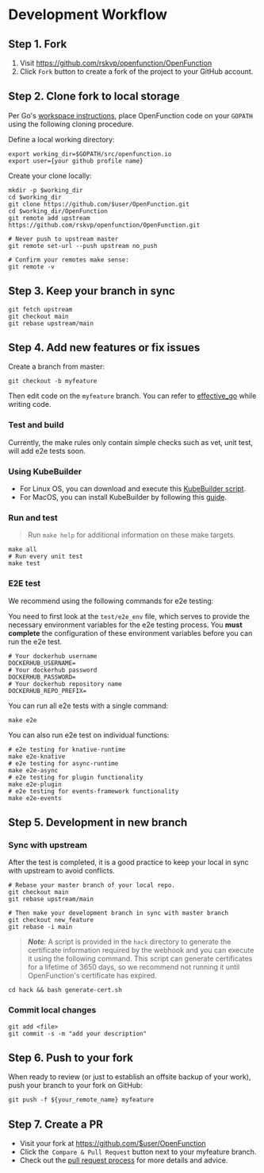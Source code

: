 # Development Workflow

## Step 1. Fork

1. Visit https://github.com/rskvp/openfunction/OpenFunction
2. Click `Fork` button to create a fork of the project to your GitHub account.

## Step 2. Clone fork to local storage

Per Go's [workspace instructions](https://golang.org/doc/code.html#Workspaces), place OpenFunction code on your `GOPATH` using the following cloning procedure.

Define a local working directory:

```shell
export working_dir=$GOPATH/src/openfunction.io
export user={your github profile name}
```

Create your clone locally:

```shell
mkdir -p $working_dir
cd $working_dir
git clone https://github.com/$user/OpenFunction.git
cd $working_dir/OpenFunction
git remote add upstream https://github.com/rskvp/openfunction/OpenFunction.git

# Never push to upstream master
git remote set-url --push upstream no_push

# Confirm your remotes make sense:
git remote -v
```

## Step 3. Keep your branch in sync

```shell
git fetch upstream
git checkout main
git rebase upstream/main
```

## Step 4. Add new features or fix issues

Create a branch from master:

```shell
git checkout -b myfeature
```

Then edit code on the `myfeature` branch. You can refer to [effective_go](https://golang.org/doc/effective_go.html) while writing code.

### Test and build

Currently, the make rules only contain simple checks such as vet, unit test, will add e2e tests soon.

### Using KubeBuilder

- For Linux OS, you can download and execute this [KubeBuilder script](https://raw.githubusercontent.com/kubesphere/kubesphere/master/hack/install_kubebuilder.sh).
- For MacOS, you can install KubeBuilder by following this [guide](https://book.kubebuilder.io/quick-start.html).

### Run and test

> Run `make help` for additional information on these make targets.

```shell
make all
# Run every unit test
make test
```

### E2E test

We recommend using the following commands for e2e testing:

You need to first look at the `test/e2e_env` file, which serves to provide the necessary environment variables for the e2e testing process. You **must complete** the configuration of these environment variables before you can run the e2e test.

```shell
# Your dockerhub username
DOCKERHUB_USERNAME=
# Your dockerhub password
DOCKERHUB_PASSWORD=
# Your dockerhub repository name
DOCKERHUB_REPO_PREFIX=
```

You can run all e2e tests with a single command:

```shell
make e2e
```

You can also run e2e test on individual functions:

```shell
# e2e testing for knative-runtime
make e2e-knative
# e2e testing for async-runtime
make e2e-async
# e2e testing for plugin functionality
make e2e-plugin
# e2e testing for events-framework functionality
make e2e-events
```

## Step 5. Development in new branch

### Sync with upstream

After the test is completed, it is a good practice to keep your local in sync with upstream to avoid conflicts.

```shell
# Rebase your master branch of your local repo.
git checkout main
git rebase upstream/main

# Then make your development branch in sync with master branch
git checkout new_feature
git rebase -i main
```

> ***Note**:* A script is provided in the `hack` directory to generate the certificate information required by the webhook and you can execute it using the following command. This script can generate certificates for a lifetime of 3650 days, so we recommend not running it until OpenFunction's certificate has expired.

```shell
cd hack && bash generate-cert.sh
```

### Commit local changes

```shell
git add <file>
git commit -s -m "add your description"
```

## Step 6. Push to your fork

When ready to review (or just to establish an offsite backup of your work), push your branch to your fork on GitHub:

```shell
git push -f ${your_remote_name} myfeature
```

## Step 7. Create a PR

- Visit your fork at https://github.com/$user/OpenFunction
- Click the` Compare & Pull Request` button next to your myfeature branch.
- Check out the [pull request process](pull-requests.md) for more details and advice.